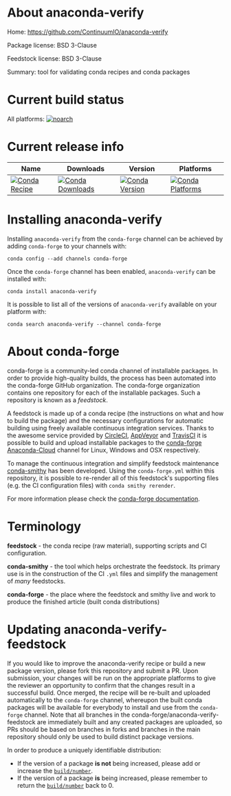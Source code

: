 About anaconda-verify
=====================

Home: https://github.com/ContinuumIO/anaconda-verify

Package license: BSD 3-Clause

Feedstock license: BSD 3-Clause

Summary: tool for validating conda recipes and conda packages



Current build status
====================

All platforms:
[![noarch](https://img.shields.io/circleci/project/github/conda-forge/anaconda-verify-feedstock/master.svg?label=noarch)](https://circleci.com/gh/conda-forge/anaconda-verify-feedstock)

Current release info
====================

| Name | Downloads | Version | Platforms |
| --- | --- | --- | --- |
| [![Conda Recipe](https://img.shields.io/badge/recipe-anaconda--verify-green.svg)](https://anaconda.org/conda-forge/anaconda-verify) | [![Conda Downloads](https://img.shields.io/conda/dn/conda-forge/anaconda-verify.svg)](https://anaconda.org/conda-forge/anaconda-verify) | [![Conda Version](https://img.shields.io/conda/vn/conda-forge/anaconda-verify.svg)](https://anaconda.org/conda-forge/anaconda-verify) | [![Conda Platforms](https://img.shields.io/conda/pn/conda-forge/anaconda-verify.svg)](https://anaconda.org/conda-forge/anaconda-verify) |

Installing anaconda-verify
==========================

Installing `anaconda-verify` from the `conda-forge` channel can be achieved by adding `conda-forge` to your channels with:

```
conda config --add channels conda-forge
```

Once the `conda-forge` channel has been enabled, `anaconda-verify` can be installed with:

```
conda install anaconda-verify
```

It is possible to list all of the versions of `anaconda-verify` available on your platform with:

```
conda search anaconda-verify --channel conda-forge
```


About conda-forge
=================

conda-forge is a community-led conda channel of installable packages.
In order to provide high-quality builds, the process has been automated into the
conda-forge GitHub organization. The conda-forge organization contains one repository
for each of the installable packages. Such a repository is known as a *feedstock*.

A feedstock is made up of a conda recipe (the instructions on what and how to build
the package) and the necessary configurations for automatic building using freely
available continuous integration services. Thanks to the awesome service provided by
[CircleCI](https://circleci.com/), [AppVeyor](http://www.appveyor.com/)
and [TravisCI](https://travis-ci.org/) it is possible to build and upload installable
packages to the [conda-forge](https://anaconda.org/conda-forge)
[Anaconda-Cloud](http://docs.anaconda.org/) channel for Linux, Windows and OSX respectively.

To manage the continuous integration and simplify feedstock maintenance
[conda-smithy](http://github.com/conda-forge/conda-smithy) has been developed.
Using the ``conda-forge.yml`` within this repository, it is possible to re-render all of
this feedstock's supporting files (e.g. the CI configuration files) with ``conda smithy rerender``.

For more information please check the [conda-forge documentation](https://conda-forge.org/docs/).

Terminology
===========

**feedstock** - the conda recipe (raw material), supporting scripts and CI configuration.

**conda-smithy** - the tool which helps orchestrate the feedstock.
                   Its primary use is in the construction of the CI ``.yml`` files
                   and simplify the management of *many* feedstocks.

**conda-forge** - the place where the feedstock and smithy live and work to
                  produce the finished article (built conda distributions)


Updating anaconda-verify-feedstock
==================================

If you would like to improve the anaconda-verify recipe or build a new
package version, please fork this repository and submit a PR. Upon submission,
your changes will be run on the appropriate platforms to give the reviewer an
opportunity to confirm that the changes result in a successful build. Once
merged, the recipe will be re-built and uploaded automatically to the
`conda-forge` channel, whereupon the built conda packages will be available for
everybody to install and use from the `conda-forge` channel.
Note that all branches in the conda-forge/anaconda-verify-feedstock are
immediately built and any created packages are uploaded, so PRs should be based
on branches in forks and branches in the main repository should only be used to
build distinct package versions.

In order to produce a uniquely identifiable distribution:
 * If the version of a package **is not** being increased, please add or increase
   the [``build/number``](http://conda.pydata.org/docs/building/meta-yaml.html#build-number-and-string).
 * If the version of a package **is** being increased, please remember to return
   the [``build/number``](http://conda.pydata.org/docs/building/meta-yaml.html#build-number-and-string)
   back to 0.